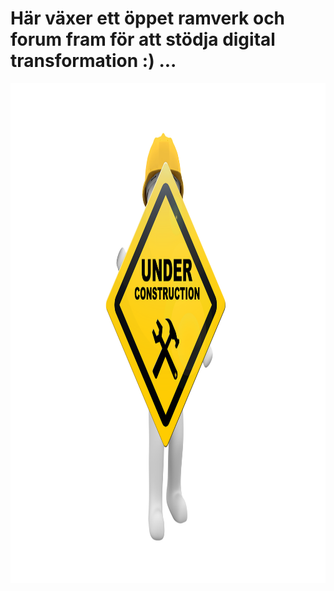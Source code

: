 # Här växer ett öppet ramverk och forum fram för att stödja digital transformation :) ...
<img src="pic/maintenance.png" alt="Under construction" style="height: 800px; width:800px;"/>

